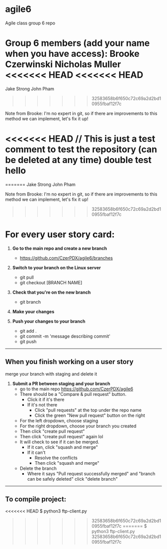 # agile6
Agile class group 6 repo

Group 6 members (add your name when you have access):
Brooke Czerwinski
Nicholas Muller
<<<<<<< HEAD
<<<<<<< HEAD
=======
Jake Strong
John Pham
>>>>>>> 32583658b6f650c72c69a2d2bd10955fbaf12f7c

Note from Brooke: I'm no expert in git, so if there are improvements to this method we can implement, let's fix it up!

<<<<<<< HEAD
// This is just a test comment to test the repository (can be deleted at any time)
double test hello
=======
=======
Jake Strong
John Pham

Note from Brooke: I'm no expert in git, so if there are improvements to this method we can implement, let's fix it up!

>>>>>>> 32583658b6f650c72c69a2d2bd10955fbaf12f7c

# For every user story card:

1. **Go to the main repo and create a new branch**<br>
    - https://github.com/CzerPDX/agile6/branches

2. **Switch to your branch on the Linux server**
    - git pull
    - git checkout [BRANCH NAME]

3. **Check that you're on the new branch**
    - git branch

4. **Make your changes**

5. **Push your changes to your branch**
    - git add .
    - git commit -m 'message describing commit'
    - git push

<hr>

## When you finish working on a user story
merge your branch with staging and delete it

1. **Submit a PR between staging and your branch**
    - go to the main repo https://github.com/CzerPDX/agile6
    - There should be a "Compare & pull request" button. 
      - Click it if it's there
      - If it's not there
        - Click "pull requests" at the top under the repo name
        - Click the green "New pull request" button on the right
    - For the left dropdown, choose staging
    - For the right dropdown, choose your branch you created
    - Then click "create pull request"
    - Then click "create pull request" again lol
    - It will check to see if it can be merged.
      - If it can, click "squash and merge"
      - If it can't
        - Resolve the conflicts
        - Then click "squash and merge"
    - Delete the branch
      - Where it says "Pull request successfully merged" and "branch can be safely deleted" click "delete branch"
      

<hr>

## To compile project:
<<<<<<< HEAD
$ python3 ftp-client.py
>>>>>>> 32583658b6f650c72c69a2d2bd10955fbaf12f7c
=======
$ python3 ftp-client.py
>>>>>>> 32583658b6f650c72c69a2d2bd10955fbaf12f7c
